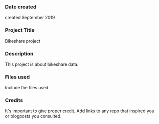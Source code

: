 ### Date created
created September 2019

### Project Title
Bikeshare project

### Description
This project is about bikeshare data.

### Files used
Include the files used

### Credits
It's important to give proper credit. Add links to any repo that inspired you or blogposts you consulted.

